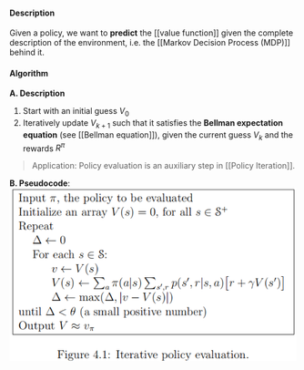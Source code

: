 #### Description
Given a policy, we want to **predict** the [[value function]] given the complete description of the environment, i.e. the [[Markov Decision Process (MDP)]] behind it.

#### Algorithm

**A. Description**
1. Start with an initial guess $V_0$
2. Iteratively update $V_{k+1}$ such that it satisfies the **Bellman expectation equation** (see [[Bellman equation]]), given the current guess $V_k$ and the rewards $R^{\pi}$

> Application: Policy evaluation is an auxiliary step in [[Policy Iteration]].

**B. Pseudocode**:
![300](../resources/IterativePolicyIteration.png)
